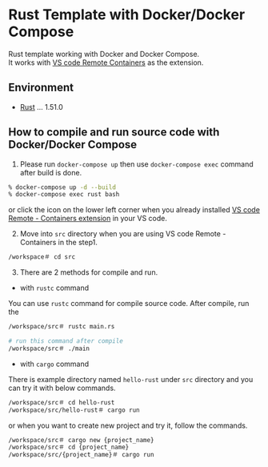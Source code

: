 # Rust Template with Docker/Docker Compose

Rust template working with Docker and Docker Compose.  
It works with [VS code Remote Containers](https://marketplace.visualstudio.com/items?itemName=ms-vscode-remote.remote-containers) as the extension.  

## Environment

- [Rust](https://www.rust-lang.org/) ... 1.51.0

## How to compile and run source code with Docker/Docker Compose

1. Please run `docker-compose up` then use `docker-compose exec` command after build is done.

```sh
% docker-compose up -d --build 
% docker-compose exec rust bash
```

or click the icon on the lower left corner when you already installed [VS code Remote - Containers extension](https://marketplace.visualstudio.com/items?itemName=ms-vscode-remote.remote-containers) in your VS code.

2. Move into `src` directory when you are using VS code Remote - Containers in the step1.

```sh
/workspace＃ cd src
```

3. There are 2 methods for compile and run.

- with `rustc` command

You can use `rustc` command for compile source code.
After compile, run the 

```sh
/workspace/src＃ rustc main.rs

# run this command after compile
/workspace/src＃ ./main
```

- with `cargo` command

There is example directory named `hello-rust` under `src` directory and you can try it with below commands.

```sh
/workspace/src＃ cd hello-rust
/workspace/src/hello-rust＃ cargo run
```

or when you want to create new project and try it, follow the commands.

```sh
/workspace/src＃ cargo new {project_name}
/workspace/src＃ cd {project_name}
/workspace/src/{project_name}＃ cargo run
```